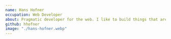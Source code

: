 ```yaml
---
name: Hans Hofner
occupation: Web Developer
about: Pragmatic developer for the web. I like to build things that are fun to use.
github: hhofner
image: "./hans-hofner.webp"
---
```

